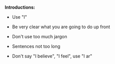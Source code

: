 **Introductions:**
- Use "I"
- Be very clear what you are going to do up front

- Don't use too much jargon

- Sentences not too long
- Don't say "I believe", "I feel", use "I ar"